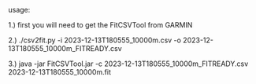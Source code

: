 usage:<br>

1.) first you will need to get the FitCSVTool from GARMIN

2.) ./csv2fit.py  -i 2023-12-13T180555_10000m.csv -o 2023-12-13T180555_10000m_FITREADY.csv

3.) java -jar FitCSVTool.jar -c 2023-12-13T180555_10000m_FITREADY.csv 2023-12-13T180555_10000m.fit 
